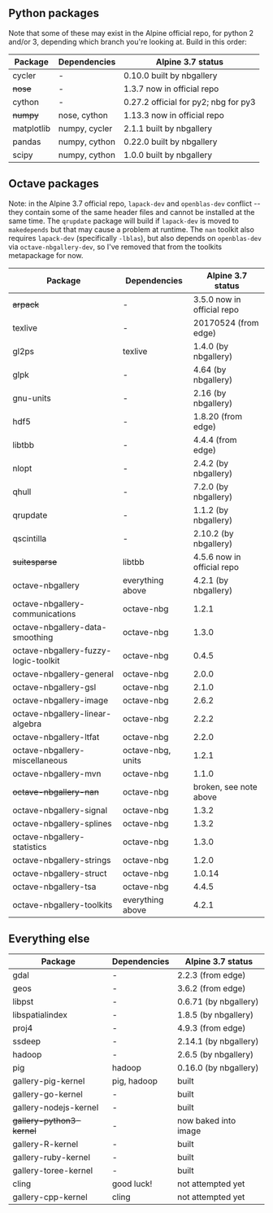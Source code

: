 ## Python packages

Note that some of these may exist in the Alpine official repo, for python 2 and/or 3, depending which branch you're looking at.  Build in this order:

| Package    | Dependencies  | Alpine 3.7 status                        |
|------------|---------------|------------------------------------------|
| cycler     | -             | 0.10.0 built by nbgallery                |
| ~~nose~~   | -             | 1.3.7 now in official repo               |
| cython     | -             | 0.27.2 official for py2; nbg for py3     |
| ~~numpy~~  | nose, cython  | 1.13.3 now in official repo              |
| matplotlib | numpy, cycler | 2.1.1 built by nbgallery                 |
| pandas     | numpy, cython | 0.22.0 built by nbgallery                |
| scipy      | numpy, cython | 1.0.0 built by nbgallery                 |

## Octave packages

Note: in the Alpine 3.7 official repo, `lapack-dev` and `openblas-dev` conflict -- they contain some of the same header files and cannot be installed at the same time.  The `qrupdate` package will build if `lapack-dev` is moved to `makedepends` but that may cause a problem at runtime.  The `nan` toolkit also requires `lapack-dev` (specifically `-lblas`), but also depends on `openblas-dev` via `octave-nbgallery-dev`, so I've removed that from the toolkits metapackage for now.

| Package                              | Dependencies      | Alpine 3.7 status          |
|--------------------------------------|-------------------|----------------------------|
| ~~arpack~~                           | -                 | 3.5.0 now in official repo |
| texlive                              | -                 | 20170524 (from edge)       |
| gl2ps                                | texlive           | 1.4.0 (by nbgallery)       |
| glpk                                 | -                 | 4.64 (by nbgallery)        |
| gnu-units                            | -                 | 2.16 (by nbgallery)        |
| hdf5                                 | -                 | 1.8.20 (from edge)         |
| libtbb                               | -                 | 4.4.4 (from edge)          |
| nlopt                                | -                 | 2.4.2 (by nbgallery)       |
| qhull                                | -                 | 7.2.0 (by nbgallery)       |
| qrupdate                             | -                 | 1.1.2 (by nbgallery)       |
| qscintilla                           | -                 | 2.10.2 (by nbgallery)      |
| ~~suitesparse~~                      | libtbb            | 4.5.6 now in official repo |
| octave-nbgallery                     | everything above  | 4.2.1 (by nbgallery)       |
| octave-nbgallery-communications      | octave-nbg        | 1.2.1                      |
| octave-nbgallery-data-smoothing      | octave-nbg        | 1.3.0                      |
| octave-nbgallery-fuzzy-logic-toolkit | octave-nbg        | 0.4.5                      |
| octave-nbgallery-general             | octave-nbg        | 2.0.0                      |
| octave-nbgallery-gsl                 | octave-nbg        | 2.1.0                      |
| octave-nbgallery-image               | octave-nbg        | 2.6.2                      |
| octave-nbgallery-linear-algebra      | octave-nbg        | 2.2.2                      |
| octave-nbgallery-ltfat               | octave-nbg        | 2.2.0                      |
| octave-nbgallery-miscellaneous       | octave-nbg, units | 1.2.1                      |
| octave-nbgallery-mvn                 | octave-nbg        | 1.1.0                      |
| ~~octave-nbgallery-nan~~             | octave-nbg        | broken, see note above     |
| octave-nbgallery-signal              | octave-nbg        | 1.3.2                      |
| octave-nbgallery-splines             | octave-nbg        | 1.3.2                      |
| octave-nbgallery-statistics          | octave-nbg        | 1.3.0                      |
| octave-nbgallery-strings             | octave-nbg        | 1.2.0                      |
| octave-nbgallery-struct              | octave-nbg        | 1.0.14                     |
| octave-nbgallery-tsa                 | octave-nbg        | 4.4.5                      |
| octave-nbgallery-toolkits            | everything above  | 4.2.1                      |


## Everything else

| Package                    | Dependencies     | Alpine 3.7 status       |
|----------------------------|------------------|-------------------------|
| gdal                       | -                | 2.2.3 (from edge)       |
| geos                       | -                | 3.6.2 (from edge)       |
| libpst                     | -                | 0.6.71 (by nbgallery)   |
| libspatialindex            | -                | 1.8.5 (by nbgallery)    |
| proj4                      | -                | 4.9.3 (from edge)       |
| ssdeep                     | -                | 2.14.1 (by nbgallery)   |
| hadoop                     | -                | 2.6.5 (by nbgallery)    |
| pig                        | hadoop           | 0.16.0 (by nbgallery)   |
| gallery-pig-kernel         | pig, hadoop      | built                   |
| gallery-go-kernel          | -                | built                   |
| gallery-nodejs-kernel      | -                | built                   |
| ~~gallery-python3-kernel~~ | -                | now baked into image    |
| gallery-R-kernel           | -                | built                   |
| gallery-ruby-kernel        | -                | built                   |
| gallery-toree-kernel       | -                | built                   |
| cling                      | good luck!       | not attempted yet       |
| gallery-cpp-kernel         | cling            | not attempted yet       |
